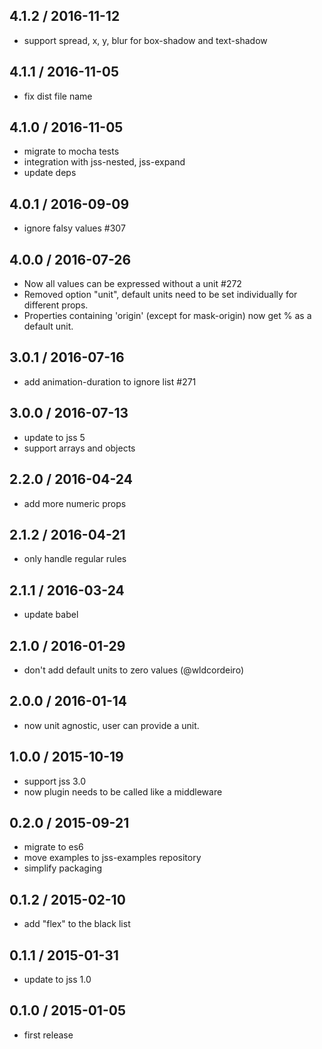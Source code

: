 ## 4.1.2 / 2016-11-12

- support spread, x, y, blur for box-shadow and text-shadow

## 4.1.1 / 2016-11-05

- fix dist file name

## 4.1.0 / 2016-11-05

- migrate to mocha tests
- integration with jss-nested, jss-expand
- update deps

## 4.0.1 / 2016-09-09

- ignore falsy values #307

## 4.0.0 / 2016-07-26

- Now all values can be expressed without a unit #272
- Removed option "unit", default units need to be set individually for different props.
- Properties containing 'origin' (except for mask-origin) now get % as a default unit.

## 3.0.1 / 2016-07-16

- add animation-duration to ignore list #271

## 3.0.0 / 2016-07-13

- update to jss 5
- support arrays and objects

## 2.2.0 / 2016-04-24

- add more numeric props

## 2.1.2 / 2016-04-21

- only handle regular rules

## 2.1.1 / 2016-03-24

- update babel

## 2.1.0 / 2016-01-29

- don't add default units to zero values (@wldcordeiro)

## 2.0.0 / 2016-01-14

- now unit agnostic, user can provide a unit.

## 1.0.0 / 2015-10-19

- support jss 3.0
- now plugin needs to be called like a middleware

## 0.2.0 / 2015-09-21

- migrate to es6
- move examples to jss-examples repository
- simplify packaging

## 0.1.2 / 2015-02-10

- add "flex" to the black list

## 0.1.1 / 2015-01-31

- update to jss 1.0

## 0.1.0 / 2015-01-05

- first release
